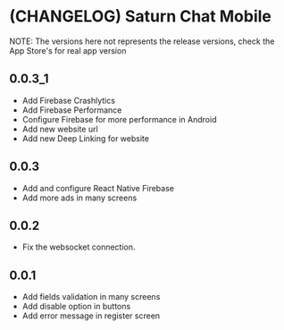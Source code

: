 # (CHANGELOG) Saturn Chat Mobile

NOTE: The versions here not represents the release versions, check the App Store's for real app version

## 0.0.3_1

- Add Firebase Crashlytics
- Add Firebase Performance
- Configure Firebase for more performance in Android
- Add new website url
- Add new Deep Linking for website

## 0.0.3

- Add and configure React Native Firebase
- Add more ads in many screens

## 0.0.2

- Fix the websocket connection.

## 0.0.1

- Add fields validation in many screens
- Add disable option in buttons
- Add error message in register screen

